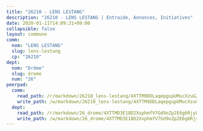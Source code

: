 ```yaml
---
title: "26210 - LENS LESTANG"
description: "26210 - LENS LESTANG | Entraide, Annonces, Initiatives"
date: 2020-01-11T14:09:21+09:00
collapsible: false
layout: commune
comm:
  nom: "LENS LESTANG"
  slug: lens-lestang
  cp: "26210"
dept:
  nom: "Drôme"
  slug: drome
  num: "26"
peerpad:
  comm:
    read_path: /r/markdown/26210_lens-lestang/4XTTM9DDLaqepgupUMucXzuGZdQuDApPPXn5Rq7KLMvDUKoLH
    write_path: /w/markdown/26210_lens-lestang/4XTTM9DDLaqepgupUMucXzuGZdQuDApPPXn5Rq7KLMvDUKoLH-K3TgUrGTdLNiR6Kb3LAzQKtvAd3UWLik4Hk1wkukf2soHpPZxA68yXN1JoN5QdEutP2pDBt3zee2e3P9JzGQ44qzDtRWrq44k7N61brxrZqQRoX5vfXzji54w5wxyKQTAyJXfzzy
  dept:
    read_path: /r/markdown/26_drome/4XTTMD3E18D2XxphmfV7Gd9oZp2E6g6Rjy8yoyyuT4SyeeDZv
    write_path: /w/markdown/26_drome/4XTTMD3E18D2XxphmfV7Gd9oZp2E6g6Rjy8yoyyuT4SyeeDZv-K3TgUGX4nG6FnUgVjDeodHJBzD4Z7jTqAJwquijk1LCW8AWc9CAemuRZDQCZC8aha3sgQcHNRUHizJ1bQGiTeNjxAKKxoxsNxcJ7pjGzQ4icP1ftCA9sHED31LddZbCgpf6zkM4Q
---
```


